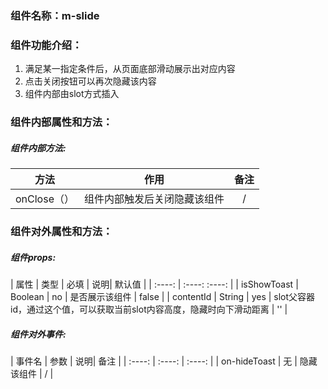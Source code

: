 ### 组件名称：m-slide

### 组件功能介绍：
                
1. 满足某一指定条件后，从页面底部滑动展示出对应内容
2. 点击关闭按钮可以再次隐藏该内容
3. 组件内部由slot方式插入

### 组件内部属性和方法：

##### 组件内部方法:
| 方法        | 作用   |  备注  |
| :----:    | :----:  | :----:  |
| onClose（）        |  组件内部触发后关闭隐藏该组件  |    /  |

### 组件对外属性和方法：
##### 组件props:
| 属性        | 类型   |  必填  | 说明|  默认值  |
| :----:    | :----:  :----:  |
| isShowToast      |  Boolean  |   no     |   是否展示该组件  |   false  |
| contentId      |  String  |   yes     |   slot父容器id，通过这个值，可以获取当前slot内容高度，隐藏时向下滑动距离  |   ''  |
##### 组件对外事件:
| 事件名        | 参数   |  说明|  备注  |
| :----:    | :----:  | :----:  |
| on-hideToast      |  无  |   隐藏该组件     |   /  | 
